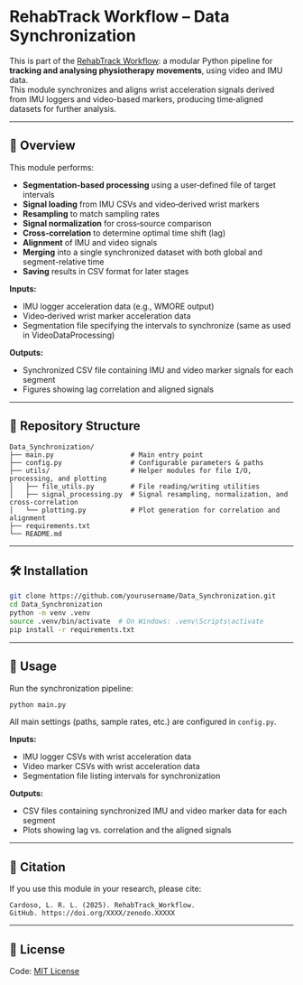 # RehabTrack Workflow – Data Synchronization

This is part of the [RehabTrack Workflow](https://github.com/lrlcardoso/RehabTrack_Workflow): a modular Python pipeline for **tracking and analysing physiotherapy movements**, using video and IMU data.  
This module synchronizes and aligns wrist acceleration signals derived from IMU loggers and video-based markers, producing time‑aligned datasets for further analysis.

---

## 📌 Overview

This module performs:
- **Segmentation-based processing** using a user‑defined file of target intervals
- **Signal loading** from IMU CSVs and video‑derived wrist markers
- **Resampling** to match sampling rates
- **Signal normalization** for cross‑source comparison
- **Cross‑correlation** to determine optimal time shift (lag)
- **Alignment** of IMU and video signals
- **Merging** into a single synchronized dataset with both global and segment-relative time
- **Saving** results in CSV format for later stages

**Inputs:**
- IMU logger acceleration data (e.g., WMORE output)
- Video‑derived wrist marker acceleration data
- Segmentation file specifying the intervals to synchronize (same as used in VideoDataProcessing)

**Outputs:**
- Synchronized CSV file containing IMU and video marker signals for each segment
- Figures showing lag correlation and aligned signals

---

## 📂 Repository Structure

```
Data_Synchronization/
├── main.py                   # Main entry point
├── config.py                 # Configurable parameters & paths
├── utils/                    # Helper modules for file I/O, processing, and plotting
│   ├── file_utils.py         # File reading/writing utilities
│   ├── signal_processing.py  # Signal resampling, normalization, and cross-correlation
│   └── plotting.py           # Plot generation for correlation and alignment
├── requirements.txt
└── README.md
```

---

## 🛠 Installation

```bash
git clone https://github.com/yourusername/Data_Synchronization.git
cd Data_Synchronization
python -m venv .venv
source .venv/bin/activate  # On Windows: .venv\Scripts\activate
pip install -r requirements.txt
```

---

## 🚀 Usage

Run the synchronization pipeline:
```bash
python main.py
```

All main settings (paths, sample rates, etc.) are configured in `config.py`.

**Inputs:**  
- IMU logger CSVs with wrist acceleration data  
- Video marker CSVs with wrist acceleration data  
- Segmentation file listing intervals for synchronization  

**Outputs:**  
- CSV files containing synchronized IMU and video marker data for each segment  
- Plots showing lag vs. correlation and the aligned signals  

---

## 📖 Citation

If you use this module in your research, please cite:
```
Cardoso, L. R. L. (2025). RehabTrack_Workflow. 
GitHub. https://doi.org/XXXX/zenodo.XXXXX
```

---

## 📝 License

Code: [MIT License](LICENSE)  
